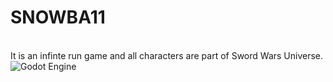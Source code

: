 # SNOWBA11

 <br>It is an infinte run game and all characters are part of Sword Wars Universe.
<br> ![Godot Engine](https://img.shields.io/badge/GODOT-%23FFFFFF.svg?style=for-the-badge&logo=godot-engine)


